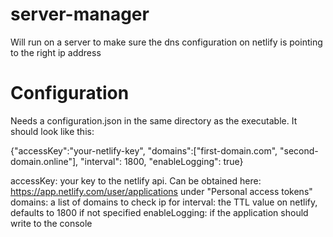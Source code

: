 # server-manager
Will run on a server to make sure the dns configuration on netlify is pointing to the right ip address

# Configuration
Needs a configuration.json in the same directory as the executable. It should look like this:

{"accessKey":"your-netlify-key", "domains":["first-domain.com", "second-domain.online"], "interval": 1800, "enableLogging": true}

accessKey: your key to the netlify api. Can be obtained here: https://app.netlify.com/user/applications under "Personal access tokens"
domains: a list of domains to check ip for
interval: the TTL value on netlify, defaults to 1800 if not specified
enableLogging: if the application should write to the console
